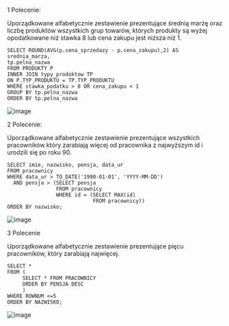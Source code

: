 1 Polecenie:

Uporządkowane alfabetycznie zestawienie prezentujące średnią marżę oraz liczbę produktów wszystkich grup towarów, 
których produkty są wyżej opodatkowane niż stawka 8 lub cena zakupu jest niższa niż 1.  


````
SELECT ROUND(AVG(p.cena_sprzedazy - p.cena_zakupu),2) AS srednia_marza,
tp.pelna_nazwa
FROM PRODUKTY P 
INNER JOIN typy_prodoktow TP 
ON P.TYP_PRODUKTU = TP.TYP_PRODUKTU
WHERE stawka_podatku > 8 OR cena_zakupu < 1
GROUP BY tp.pelna_nazwa
ORDER BY tp.pelna_nazwa
````

![image](https://github.com/BartekRz1/Sklep/assets/131479846/ea925e8b-d329-45de-8d87-6f99bcd6c0cb)


2 Polecenie:

Uporządkowane alfabetycznie zestawienie prezentujące wszystkich pracowników który zarabiają więcej od pracownika z najwyższym id i urodzili się po roku 90.


````
SELECT imie, nazwisko, pensja, data_ur 
FROM pracownicy 
WHERE data_ur > TO_DATE('1990-01-01', 'YYYY-MM-DD') 
  AND pensja > (SELECT pensja 
                FROM pracownicy 
                WHERE id = (SELECT MAX(id) 
                            FROM pracownicy))
ORDER BY nazwisko;
````

![image](https://github.com/BartekRz1/Sklep/assets/131479846/03c8844b-2b86-45f6-bc62-b21eaedbd458)


3 Polecenie

Uporządkowane alfabetycznie zestawienie prezentujące pięcu pracowników, który zarabiają najwięcej.

````
SELECT * 
FROM (
     SELECT * FROM PRACOWNICY 
     ORDER BY PENSJA DESC
     )
WHERE ROWNUM <=5
ORDER BY NAZWISKO;
````

![image](https://github.com/BartekRz1/Sklep/assets/131479846/7d3c0a94-b45f-4ce9-88ab-4e8eb35191db)


